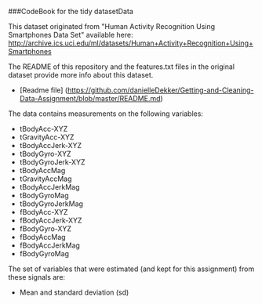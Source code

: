 ###CodeBook for the tidy datasetData 

This dataset originated from "Human Activity Recognition Using Smartphones Data Set" available here: http://archive.ics.uci.edu/ml/datasets/Human+Activity+Recognition+Using+Smartphones 

The README of this repository and the features.txt files in the original dataset provide more info about this dataset.
- [Readme file] (https://github.com/danielleDekker/Getting-and-Cleaning-Data-Assignment/blob/master/README.md)

The data contains measurements on the following variables:

- tBodyAcc-XYZ
- tGravityAcc-XYZ
- tBodyAccJerk-XYZ
- tBodyGyro-XYZ
- tBodyGyroJerk-XYZ
- tBodyAccMag
- tGravityAccMag
- tBodyAccJerkMag
- tBodyGyroMag
- tBodyGyroJerkMag
- fBodyAcc-XYZ
- fBodyAccJerk-XYZ
- fBodyGyro-XYZ 
- fBodyAccMag
- fBodyAccJerkMag
- fBodyGyroMag

The set of variables that were estimated (and kept for this assignment) from these signals are: 

- Mean and standard deviation (sd)

